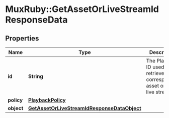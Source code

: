 # MuxRuby::GetAssetOrLiveStreamIdResponseData

## Properties
Name | Type | Description | Notes
------------ | ------------- | ------------- | -------------
**id** | **String** | The Playback ID used to retrieve the corresponding asset or the live stream ID | [optional] 
**policy** | [**PlaybackPolicy**](PlaybackPolicy.md) |  | [optional] 
**object** | [**GetAssetOrLiveStreamIdResponseDataObject**](GetAssetOrLiveStreamIdResponseDataObject.md) |  | [optional] 



